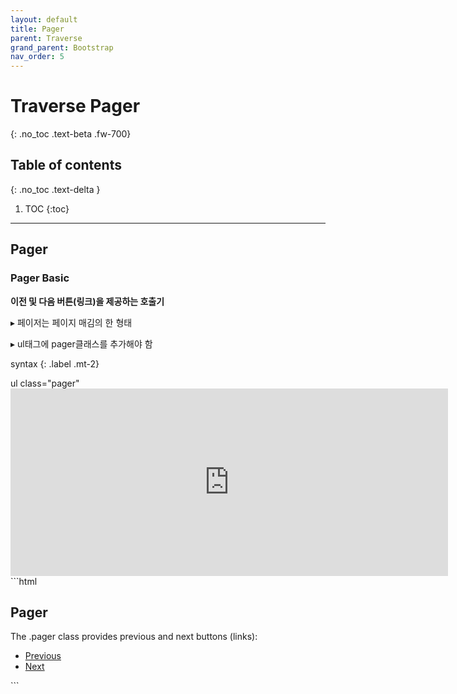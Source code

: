 ```yaml
---
layout: default
title: Pager
parent: Traverse
grand_parent: Bootstrap
nav_order: 5
---
```


# Traverse Pager
{: .no_toc .text-beta .fw-700}

## Table of contents
{: .no_toc .text-delta }

1. TOC
{:toc}

---

## Pager 

### Pager Basic

**이전 및 다음 버튼(링크)을 제공하는 호출기**

&#9656; 페이저는 페이지 매김의 한 형태

&#9656; ul태그에 pager클래스를 추가해야 함

syntax
{: .label .mt-2}
<div class="code-example" markdown="1">
ul class="pager"
</div>

<div class="code-example" markdown="1">
<iframe src="https://gekdev.github.io/docs/bootstrap/traverse/example/tr_pg_basic.html" height="300" width="700" style="border:none;" title="example"></iframe>
</div>
```html
<div class="container">
  <h2>Pager</h2>
  <p>The .pager class provides previous and next buttons (links):</p>                  
  <ul class="pager">
    <li><a href="#">Previous</a></li>
    <li><a href="#">Next</a></li>
  </ul>
</div>
```

